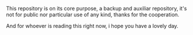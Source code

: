 This repository is on its core purpose, a backup and auxiliar repository, it's not for public nor particular use of any kind, thanks for the cooperation.

And for whoever is reading this right now, i hope you have a lovely day.

